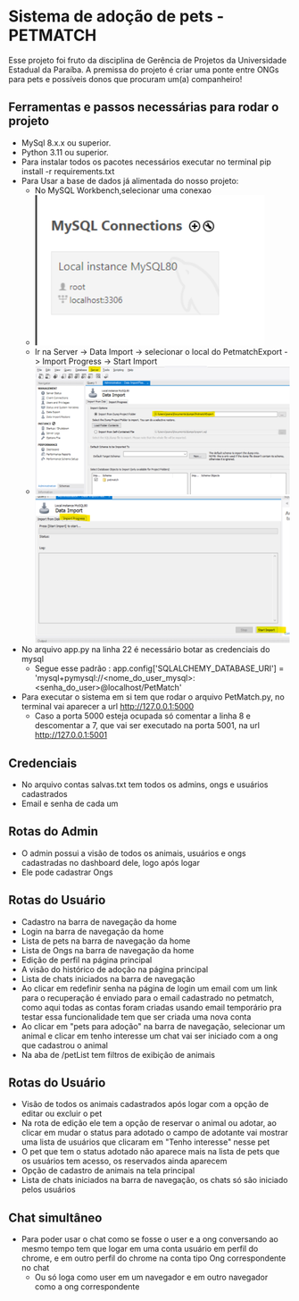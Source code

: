 # Sistema de adoção de pets - PETMATCH
Esse projeto foi fruto da disciplina de Gerência de Projetos da Universidade Estadual da Paraíba.
A premissa do projeto é criar uma ponte entre ONGs para pets e possíveis donos que procuram um(a) companheiro!

## Ferramentas e passos necessárias para rodar o projeto
- MySql 8.x.x ou superior.
- Python 3.11 ou superior.
- Para instalar todos os pacotes necessários executar no terminal  pip install -r requirements.txt
- Para Usar a base de dados já alimentada do nosso projeto:
  - No MySQL Workbench,selecionar uma conexao
  - ![img.png](img.png)
  - Ir na Server -> Data Import -> selecionar o local do PetmatchExport -> Import Progress -> Start Import
  - ![img_1.png](img_1.png) ![img_2.png](img_2.png)
- No arquivo app.py na linha 22 é necessário botar as credenciais do mysql
  - Segue esse padrão : app.config['SQLALCHEMY_DATABASE_URI'] = 'mysql+pymysql://<nome_do_user_mysql>:<senha_do_user>@localhost/PetMatch'
- Para executar o sistema em si tem que rodar o arquivo PetMatch.py, no terminal vai aparecer a url http://127.0.0.1:5000
  - Caso a porta 5000 esteja ocupada só comentar a linha 8 e descomentar a 7, que vai ser executado na porta 5001, na url http://127.0.0.1:5001

## Credenciais
- No arquivo contas salvas.txt tem todos os admins, ongs e usuários cadastrados 
- Email e senha de cada um

## Rotas do Admin
- O admin possui a visão de todos os animais, usuários e ongs cadastradas no dashboard dele, logo após logar
- Ele pode cadastrar Ongs

## Rotas do Usuário
- Cadastro na barra de navegação da home
- Login na barra de navegação da home
- Lista de pets na barra de navegação da home
- Lista de Ongs na barra de navegação da home
- Edição de perfil na página principal
- A visão do histórico de adoção na página principal
- Lista de chats iniciados na barra de navegação
- Ao clicar em redefinir senha na página de login um email com um link para o recuperação é enviado para o email cadastrado no petmatch, como aqui todas as contas foram criadas usando email temporário pra testar essa funcionalidade tem que ser criada uma nova conta
- Ao clicar em "pets para adoção" na barra de navegação, selecionar um animal e clicar em tenho interesse um chat vai ser iniciado com a ong que cadastrou o animal
- Na aba de /petList tem filtros de exibição de animais

## Rotas do Usuário
- Visão de todos os animais cadastrados após logar com a opção de editar ou excluir o pet
- Na rota de edição ele tem a opção de reservar o animal ou adotar, ao clicar em mudar o status para adotado o campo de adotante vai mostrar uma lista de usuários que clicaram em "Tenho interesse" nesse pet
- O pet que tem o status adotado não aparece mais na lista de pets que os usuários tem acesso, os reservados ainda aparecem
- Opção de cadastro de animais na tela principal
- Lista de chats iniciados na barra de navegação, os chats só são iniciado pelos usuários 

## Chat simultâneo
- Para poder usar o chat como se fosse o user e a ong conversando ao mesmo tempo tem que logar em uma conta usuário em perfil do chrome, e em outro perfil do chrome na conta tipo Ong correspondente no chat
  - Ou só loga como user em um navegador e em outro navegador como a ong correspondente 

